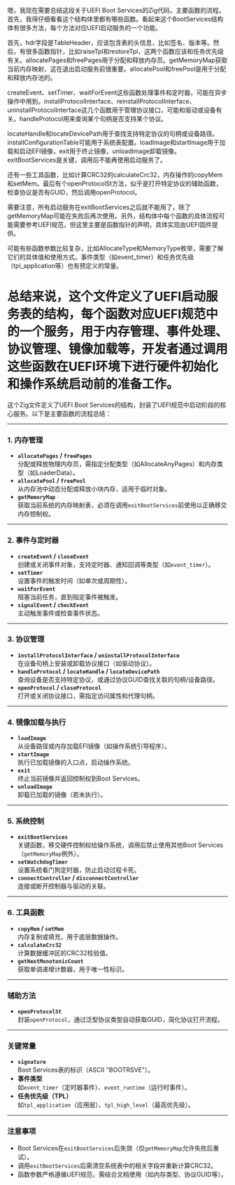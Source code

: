 嗯，我现在需要总结这段关于UEFI Boot Services的Zig代码，主要函数的流程。首先，我得仔细看看这个结构体里都有哪些函数。看起来这个BootServices结构体有很多方法，每个方法对应UEFI启动服务的一个功能。

首先，hdr字段是TableHeader，应该包含表的头信息，比如签名、版本等。然后，有很多函数指针，比如raiseTpl和restoreTpl，这两个函数应该和任务优先级有关。allocatePages和freePages用于分配和释放内存页。getMemoryMap获取当前内存映射，这在退出启动服务前很重要。allocatePool和freePool是用于分配和释放内存池的。

createEvent、setTimer、waitForEvent这些函数处理事件和定时器，可能在异步操作中用到。installProtocolInterface、reinstallProtocolInterface、uninstallProtocolInterface这几个函数用于管理协议接口，可能和驱动或设备有关。handleProtocol用来查询某个句柄是否支持某个协议。

locateHandle和locateDevicePath用于查找支持特定协议的句柄或设备路径。installConfigurationTable可能用于系统表配置。loadImage和startImage用于加载和启动EFI镜像，exit用于终止镜像，unloadImage卸载镜像。exitBootServices是关键，调用后不能再使用启动服务了。

还有一些工具函数，比如计算CRC32的calculateCrc32，内存操作的copyMem和setMem。最后有个openProtocolSt方法，似乎是打开特定协议的辅助函数，检查协议是否有GUID，然后调用openProtocol。

需要注意，所有启动服务在exitBootServices之后就不能用了，除了getMemoryMap可能在失败后再次使用。另外，结构体中每个函数的具体流程可能需要参考UEFI规范，但这里主要是函数指针的声明，具体实现由UEFI固件提供。

可能有些函数参数比较复杂，比如AllocateType和MemoryType枚举，需要了解它们的具体值和使用方式。事件类型（如event_timer）和任务优先级（tpl_application等）也有预定义的常量。

总结来说，这个文件定义了UEFI启动服务表的结构，每个函数对应UEFI规范中的一个服务，用于内存管理、事件处理、协议管理、镜像加载等，开发者通过调用这些函数在UEFI环境下进行硬件初始化和操作系统启动前的准备工作。
================================================
这个Zig文件定义了UEFI Boot Services的结构，封装了UEFI规范中启动阶段的核心服务。以下是主要函数的流程总结：

---

### **1. 内存管理**
- **`allocatePages` / `freePages`**  
  分配或释放物理内存页，需指定分配类型（如AllocateAnyPages）和内存类型（如LoaderData）。
- **`allocatePool` / `freePool`**  
  从内存池中动态分配或释放小块内存，适用于临时对象。
- **`getMemoryMap`**  
  获取当前系统的内存映射表，必须在调用`exitBootServices`前使用以正确移交内存控制权。

---

### **2. 事件与定时器**
- **`createEvent` / `closeEvent`**  
  创建或关闭事件对象，支持定时器、通知回调等类型（如`event_timer`）。
- **`setTimer`**  
  设置事件的触发时间（如单次或周期性）。
- **`waitForEvent`**  
  阻塞当前任务，直到指定事件被触发。
- **`signalEvent` / `checkEvent`**  
  主动触发事件或检查事件状态。

---

### **3. 协议管理**
- **`installProtocolInterface` / `uninstallProtocolInterface`**  
  在设备句柄上安装或卸载协议接口（如驱动协议）。
- **`handleProtocol` / `locateHandle` / `locateDevicePath`**  
  查询设备是否支持特定协议，或通过协议GUID查找关联的句柄/设备路径。
- **`openProtocol` / `closeProtocol`**  
  打开或关闭协议接口，需指定访问属性和代理句柄。

---

### **4. 镜像加载与执行**
- **`loadImage`**  
  从设备路径或内存加载EFI镜像（如操作系统引导程序）。
- **`startImage`**  
  执行已加载镜像的入口点，启动操作系统。
- **`exit`**  
  终止当前镜像并返回控制权到Boot Services。
- **`unloadImage`**  
  卸载已加载的镜像（若未执行）。

---

### **5. 系统控制**
- **`exitBootServices`**  
  关键函数，移交硬件控制权给操作系统，调用后禁止使用其他Boot Services（`getMemoryMap`例外）。
- **`setWatchdogTimer`**  
  设置系统看门狗定时器，防止启动过程卡死。
- **`connectController` / `disconnectController`**  
  连接或断开控制器与驱动的关联。

---

### **6. 工具函数**
- **`copyMem` / `setMem`**  
  内存复制或填充，用于底层数据操作。
- **`calculateCrc32`**  
  计算数据缓冲区的CRC32校验值。
- **`getNextMonotonicCount`**  
  获取单调递增计数器，用于唯一性标识。

---

### **辅助方法**
- **`openProtocolSt`**  
  封装`openProtocol`，通过泛型协议类型自动获取GUID，简化协议打开流程。

---

### **关键常量**
- **`signature`**  
  Boot Services表的标识（ASCII "BOOTRSVE"）。
- **事件类型**  
  如`event_timer`（定时器事件）、`event_runtime`（运行时事件）。
- **任务优先级（TPL）**  
  如`tpl_application`（应用层）、`tpl_high_level`（最高优先级）。

---

### **注意事项**
- Boot Services在`exitBootServices`后失效（仅`getMemoryMap`允许失败后重试）。
- 调用`exitBootServices`后需清空系统表中的相关字段并重新计算CRC32。
- 函数参数严格遵循UEFI规范，需结合文档使用（如内存类型、协议GUID等）。
